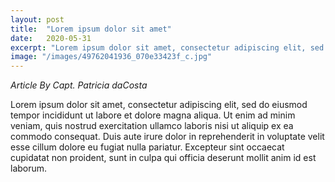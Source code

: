 ```yaml
---
layout: post
title:  "Lorem ipsum dolor sit amet"
date:   2020-05-31
excerpt: "Lorem ipsum dolor sit amet, consectetur adipiscing elit, sed do eiusmod tempor incididunt ut labore et dolore magna aliqua. Volutpat odio facilisis mauris sit amet massa."
image: "/images/49762041936_070e33423f_c.jpg"
---
```


_Article By Capt. Patricia daCosta_

Lorem ipsum dolor sit amet, consectetur adipiscing elit, sed do eiusmod tempor incididunt ut labore et dolore magna aliqua. Ut enim ad minim veniam, quis nostrud exercitation ullamco laboris nisi ut aliquip ex ea commodo consequat. Duis aute irure dolor in reprehenderit in voluptate velit esse cillum dolore eu fugiat nulla pariatur. Excepteur sint occaecat cupidatat non proident, sunt in culpa qui officia deserunt mollit anim id est laborum.